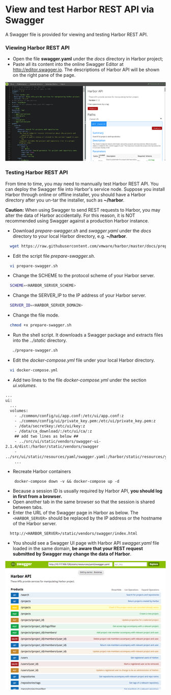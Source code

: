 # View and test Harbor REST API via Swagger
A Swagger file is provided for viewing and testing Harbor REST API.

### Viewing Harbor REST API
* Open the file **swagger.yaml** under the _docs_ directory in Harbor project;
* Paste all its content into the online Swagger Editor at http://editor.swagger.io. The descriptions of Harbor API will be shown on the right pane of the page.

![Swagger Editor](img/swaggerEditor.png)

### Testing Harbor REST API
From time to time, you may need to mannually test Harbor REST API. You can deploy the Swagger file into Harbor's service node. Suppose you install Harbor through online or offline installer, you should have a Harbor directory after you un-tar the installer, such as **~/harbor**.

**Caution:** When using Swagger to send REST requests to Harbor, you may alter the data of Harbor accidentally. For this reason, it is NOT recommended using Swagger against a production Harbor instance.

* Download _prepare-swagger.sh_ and _swagger.yaml_ under the _docs_ directory to your local Harbor directory, e.g. **~/harbor**.
```sh
  wget https://raw.githubusercontent.com/vmware/harbor/master/docs/prepare-swagger.sh https://raw.githubusercontent.com/vmware/harbor/master/docs/swagger.yaml
```
* Edit the script file _prepare-swagger.sh_.
```sh
  vi prepare-swagger.sh
```
* Change the SCHEME to the protocol scheme of your Harbor server.
```sh
  SCHEME=<HARBOR_SERVER_SCHEME>
```
* Change the SERVER_IP to the IP address of your Harbor server.
```sh
  SERVER_ID=<HARBOR_SERVER_DOMAIN>
```
* Change the file mode.
```sh
  chmod +x prepare-swagger.sh
````
* Run the shell script. It downloads a Swagger package and extracts files into the _../static_ directory.
```sh
   ./prepare-swagger.sh
```
* Edit the _docker-compose.yml_ file under your local Harbor directory.
```sh
  vi docker-compose.yml
```
* Add two lines to the file _docker-compose.yml_ under the section _ui.volumes_.
```docker
...
ui:
  ... 
  volumes:
    - ./common/config/ui/app.conf:/etc/ui/app.conf:z
    - ./common/config/ui/private_key.pem:/etc/ui/private_key.pem:z
    - /data/secretkey:/etc/ui/key:z
    - /data/ca_download/:/etc/ui/ca/:z
    ## add two lines as below ##
    - ../src/ui/static/vendors/swagger-ui-2.1.4/dist:/harbor/static/vendors/swagger
    - ../src/ui/static/resources/yaml/swagger.yaml:/harbor/static/resources/yaml/swagger.yaml
    ...
```
* Recreate Harbor containers
```docker
    docker-compose down -v && docker-compose up -d
```

* Because a session ID is usually required by Harbor API, **you should log in first from a browser.**
* Open another tab in the same browser so that the session is shared between tabs.
* Enter the URL of the Swagger page in Harbor as below. The ```<HARBOR_SERVER>``` should be replaced by the IP address or the hostname of the Harbor server.
```
  http://<HARBOR_SERVER>/static/vendors/swagger/index.html
```
* You should see a Swagger UI page with Harbor API _swagger.yaml_ file loaded in the same domain, **be aware that your REST request submitted by Swagger may change the data of Harbor**.

![Harbor API](img/renderedSwagger.png)
